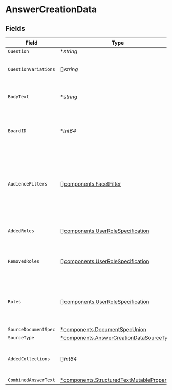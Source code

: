 # AnswerCreationData


## Fields

| Field                                                                                                                                                 | Type                                                                                                                                                  | Required                                                                                                                                              | Description                                                                                                                                           | Example                                                                                                                                               |
| ----------------------------------------------------------------------------------------------------------------------------------------------------- | ----------------------------------------------------------------------------------------------------------------------------------------------------- | ----------------------------------------------------------------------------------------------------------------------------------------------------- | ----------------------------------------------------------------------------------------------------------------------------------------------------- | ----------------------------------------------------------------------------------------------------------------------------------------------------- |
| `Question`                                                                                                                                            | **string*                                                                                                                                             | :heavy_minus_sign:                                                                                                                                    | N/A                                                                                                                                                   | Why is the sky blue?                                                                                                                                  |
| `QuestionVariations`                                                                                                                                  | []*string*                                                                                                                                            | :heavy_minus_sign:                                                                                                                                    | Additional ways of phrasing this question.                                                                                                            |                                                                                                                                                       |
| `BodyText`                                                                                                                                            | **string*                                                                                                                                             | :heavy_minus_sign:                                                                                                                                    | The plain text answer to the question.                                                                                                                | From https://en.wikipedia.org/wiki/Diffuse_sky_radiation, the sky is blue because blue light is more strongly scattered than longer-wavelength light. |
| `BoardID`                                                                                                                                             | **int64*                                                                                                                                              | :heavy_minus_sign:                                                                                                                                    | The parent board ID of this Answer, or 0 if it's a floating Answer.                                                                                   |                                                                                                                                                       |
| `AudienceFilters`                                                                                                                                     | [][components.FacetFilter](../../models/components/facetfilter.md)                                                                                    | :heavy_minus_sign:                                                                                                                                    | Filters which restrict who should see the answer. Values are taken from the corresponding filters in people search.                                   |                                                                                                                                                       |
| `AddedRoles`                                                                                                                                          | [][components.UserRoleSpecification](../../models/components/userrolespecification.md)                                                                | :heavy_minus_sign:                                                                                                                                    | A list of user roles for the answer added by the owner.                                                                                               |                                                                                                                                                       |
| `RemovedRoles`                                                                                                                                        | [][components.UserRoleSpecification](../../models/components/userrolespecification.md)                                                                | :heavy_minus_sign:                                                                                                                                    | A list of user roles for the answer removed by the owner.                                                                                             |                                                                                                                                                       |
| `Roles`                                                                                                                                               | [][components.UserRoleSpecification](../../models/components/userrolespecification.md)                                                                | :heavy_minus_sign:                                                                                                                                    | A list of roles for this answer explicitly granted by an owner, editor, or admin.                                                                     |                                                                                                                                                       |
| `SourceDocumentSpec`                                                                                                                                  | [*components.DocumentSpecUnion](../../models/components/documentspecunion.md)                                                                         | :heavy_minus_sign:                                                                                                                                    | N/A                                                                                                                                                   |                                                                                                                                                       |
| `SourceType`                                                                                                                                          | [*components.AnswerCreationDataSourceType](../../models/components/answercreationdatasourcetype.md)                                                   | :heavy_minus_sign:                                                                                                                                    | N/A                                                                                                                                                   |                                                                                                                                                       |
| `AddedCollections`                                                                                                                                    | []*int64*                                                                                                                                             | :heavy_minus_sign:                                                                                                                                    | IDs of Collections to which a document is added.                                                                                                      |                                                                                                                                                       |
| `CombinedAnswerText`                                                                                                                                  | [*components.StructuredTextMutableProperties](../../models/components/structuredtextmutableproperties.md)                                             | :heavy_minus_sign:                                                                                                                                    | N/A                                                                                                                                                   |                                                                                                                                                       |